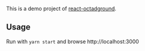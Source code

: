 This is a demo project of [react-octadground](https://github.com/dechristopher/react-octadground). 

## Usage
Run with `yarn start` and browse http://localhost:3000
